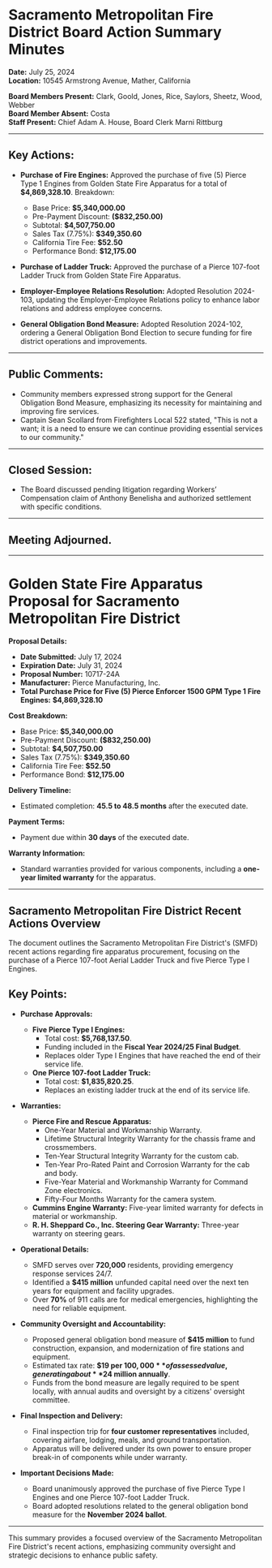 # Sacramento Metropolitan Fire District Board Action Summary Minutes

**Date:** July 25, 2024  
**Location:** 10545 Armstrong Avenue, Mather, California  

**Board Members Present:** Clark, Goold, Jones, Rice, Saylors, Sheetz, Wood, Webber  
**Board Member Absent:** Costa  
**Staff Present:** Chief Adam A. House, Board Clerk Marni Rittburg  

---

## Key Actions:

- **Purchase of Fire Engines:** Approved the purchase of five (5) Pierce Type 1 Engines from Golden State Fire Apparatus for a total of **$4,869,328.10**. Breakdown:
  - Base Price: **$5,340,000.00**
  - Pre-Payment Discount: **($832,250.00)**
  - Subtotal: **$4,507,750.00**
  - Sales Tax (7.75%): **$349,350.60**
  - California Tire Fee: **$52.50**
  - Performance Bond: **$12,175.00**
  
- **Purchase of Ladder Truck:** Approved the purchase of a Pierce 107-foot Ladder Truck from Golden State Fire Apparatus.

- **Employer-Employee Relations Resolution:** Adopted Resolution 2024-103, updating the Employer-Employee Relations policy to enhance labor relations and address employee concerns.

- **General Obligation Bond Measure:** Adopted Resolution 2024-102, ordering a General Obligation Bond Election to secure funding for fire district operations and improvements.

---

## Public Comments:

- Community members expressed strong support for the General Obligation Bond Measure, emphasizing its necessity for maintaining and improving fire services. 
- Captain Sean Scollard from Firefighters Local 522 stated, "This is not a want; it is a need to ensure we can continue providing essential services to our community."

---

## Closed Session:

- The Board discussed pending litigation regarding Workers’ Compensation claim of Anthony Benelisha and authorized settlement with specific conditions.

---

## Meeting Adjourned. 

---

# Golden State Fire Apparatus Proposal for Sacramento Metropolitan Fire District

**Proposal Details:**
- **Date Submitted:** July 17, 2024
- **Expiration Date:** July 31, 2024
- **Proposal Number:** 10717-24A
- **Manufacturer:** Pierce Manufacturing, Inc.
- **Total Purchase Price for Five (5) Pierce Enforcer 1500 GPM Type 1 Fire Engines:** **$4,869,328.10**

**Cost Breakdown:**
- Base Price: **$5,340,000.00**
- Pre-Payment Discount: **($832,250.00)**
- Subtotal: **$4,507,750.00**
- Sales Tax (7.75%): **$349,350.60**
- California Tire Fee: **$52.50**
- Performance Bond: **$12,175.00**

**Delivery Timeline:**
- Estimated completion: **45.5 to 48.5 months** after the executed date.

**Payment Terms:**
- Payment due within **30 days** of the executed date.

**Warranty Information:**
- Standard warranties provided for various components, including a **one-year limited warranty** for the apparatus.

---

## Sacramento Metropolitan Fire District Recent Actions Overview

The document outlines the Sacramento Metropolitan Fire District's (SMFD) recent actions regarding fire apparatus procurement, focusing on the purchase of a Pierce 107-foot Aerial Ladder Truck and five Pierce Type I Engines.

## Key Points:

- **Purchase Approvals:**
  - **Five Pierce Type I Engines:** 
    - Total cost: **$5,768,137.50**.
    - Funding included in the **Fiscal Year 2024/25 Final Budget**.
    - Replaces older Type I Engines that have reached the end of their service life.
  - **One Pierce 107-foot Ladder Truck:** 
    - Total cost: **$1,835,820.25**.
    - Replaces an existing ladder truck at the end of its service life.

- **Warranties:**
  - **Pierce Fire and Rescue Apparatus:**
    - One-Year Material and Workmanship Warranty.
    - Lifetime Structural Integrity Warranty for the chassis frame and crossmembers.
    - Ten-Year Structural Integrity Warranty for the custom cab.
    - Ten-Year Pro-Rated Paint and Corrosion Warranty for the cab and body.
    - Five-Year Material and Workmanship Warranty for Command Zone electronics.
    - Fifty-Four Months Warranty for the camera system.
  - **Cummins Engine Warranty:** Five-year limited warranty for defects in material or workmanship.
  - **R. H. Sheppard Co., Inc. Steering Gear Warranty:** Three-year warranty on steering gears.

- **Operational Details:**
  - SMFD serves over **720,000** residents, providing emergency response services 24/7.
  - Identified a **$415 million** unfunded capital need over the next ten years for equipment and facility upgrades.
  - Over **70%** of 911 calls are for medical emergencies, highlighting the need for reliable equipment.

- **Community Oversight and Accountability:**
  - Proposed general obligation bond measure of **$415 million** to fund construction, expansion, and modernization of fire stations and equipment.
  - Estimated tax rate: **$19 per $100,000** of assessed value, generating about **$24 million annually**.
  - Funds from the bond measure are legally required to be spent locally, with annual audits and oversight by a citizens' oversight committee.

- **Final Inspection and Delivery:**
  - Final inspection trip for **four customer representatives** included, covering airfare, lodging, meals, and ground transportation.
  - Apparatus will be delivered under its own power to ensure proper break-in of components while under warranty.

- **Important Decisions Made:**
  - Board unanimously approved the purchase of five Pierce Type I Engines and one Pierce 107-foot Ladder Truck.
  - Board adopted resolutions related to the general obligation bond measure for the **November 2024 ballot**.

---

This summary provides a focused overview of the Sacramento Metropolitan Fire District's recent actions, emphasizing community oversight and strategic decisions to enhance public safety.
